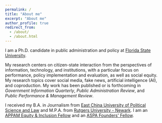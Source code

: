 ```yaml
---
permalink: /
title: "About me"
excerpt: "About me"
author_profile: true
redirect_from: 
  - /about/
  - /about.html
---
```


I am a Ph.D. candidate in public administration and policy at [Florida State University](https://coss.fsu.edu/askew/).

My research centers on citizen-state interaction from the perspectives of information, technology, and institutions, with a particular focus on performance, policy implementation and evaluation, as well as social equity. My research topics cover social media, fake news, artificial intelligence (AI), and coproduction. My work has been published or is forthcoming in _Government Information Quarterly_, _Public Administration Review_, and _Public Performance & Management Review_.

I received my B.A. in Journalism from [East China University of Political Science and Law](https://www.ecupl.edu.cn/) and M.P.A. from [Rutgers University - Newark](https://spaa.newark.rutgers.edu/). I am an [APPAM Equity & Inclusion Fellow](https://www.appam.org/about-appam/awards/equity-inclusion-student-fellowship/2019/) and an [ASPA Founders' Fellow](https://www.aspanet.org/ASPA/About-ASPA/In-the-Community/Releases/2022-Fellows.aspx).
